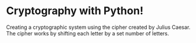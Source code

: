 <h1>Cryptography with Python!</h1>
<p>Creating a cryptographic system using the cipher created by Julius Caesar. <br>
The cipher works by shifting each letter by a set number of letters.</p>
